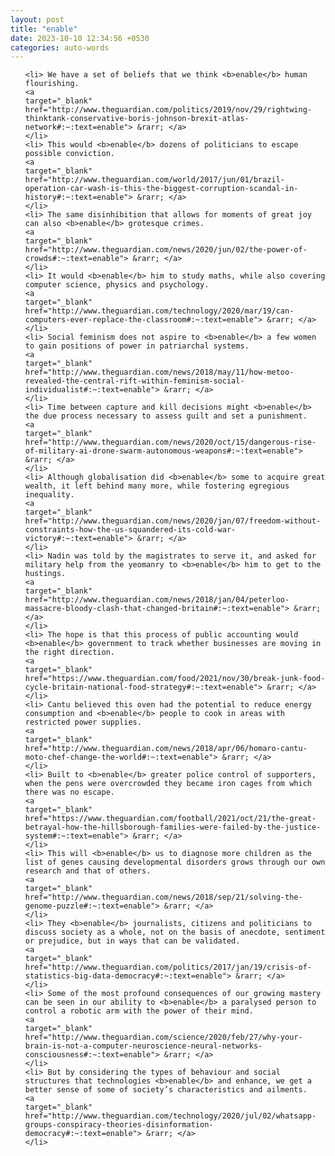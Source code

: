 ```yaml
---
layout: post
title: "enable"
date: 2023-10-10 12:34:56 +0530
categories: auto-words
---
```

<ol>

    <li> We have a set of beliefs that we think <b>enable</b> human flourishing.
    <a 
    target="_blank" 
    href="http://www.theguardian.com/politics/2019/nov/29/rightwing-thinktank-conservative-boris-johnson-brexit-atlas-network#:~:text=enable"> &rarr; </a>
    </li>
    <li> This would <b>enable</b> dozens of politicians to escape possible conviction.
    <a 
    target="_blank" 
    href="http://www.theguardian.com/world/2017/jun/01/brazil-operation-car-wash-is-this-the-biggest-corruption-scandal-in-history#:~:text=enable"> &rarr; </a>
    </li>
    <li> The same disinhibition that allows for moments of great joy can also <b>enable</b> grotesque crimes.
    <a 
    target="_blank" 
    href="http://www.theguardian.com/news/2020/jun/02/the-power-of-crowds#:~:text=enable"> &rarr; </a>
    </li>
    <li> It would <b>enable</b> him to study maths, while also covering computer science, physics and psychology.
    <a 
    target="_blank" 
    href="http://www.theguardian.com/technology/2020/mar/19/can-computers-ever-replace-the-classroom#:~:text=enable"> &rarr; </a>
    </li>
    <li> Social feminism does not aspire to <b>enable</b> a few women to gain positions of power in patriarchal systems.
    <a 
    target="_blank" 
    href="http://www.theguardian.com/news/2018/may/11/how-metoo-revealed-the-central-rift-within-feminism-social-individualist#:~:text=enable"> &rarr; </a>
    </li>
    <li> Time between capture and kill decisions might <b>enable</b> the due process necessary to assess guilt and set a punishment.
    <a 
    target="_blank" 
    href="http://www.theguardian.com/news/2020/oct/15/dangerous-rise-of-military-ai-drone-swarm-autonomous-weapons#:~:text=enable"> &rarr; </a>
    </li>
    <li> Although globalisation did <b>enable</b> some to acquire great wealth, it left behind many more, while fostering egregious inequality.
    <a 
    target="_blank" 
    href="http://www.theguardian.com/news/2020/jan/07/freedom-without-constraints-how-the-us-squandered-its-cold-war-victory#:~:text=enable"> &rarr; </a>
    </li>
    <li> Nadin was told by the magistrates to serve it, and asked for military help from the yeomanry to <b>enable</b> him to get to the hustings.
    <a 
    target="_blank" 
    href="http://www.theguardian.com/news/2018/jan/04/peterloo-massacre-bloody-clash-that-changed-britain#:~:text=enable"> &rarr; </a>
    </li>
    <li> The hope is that this process of public accounting would <b>enable</b> government to track whether businesses are moving in the right direction.
    <a 
    target="_blank" 
    href="https://www.theguardian.com/food/2021/nov/30/break-junk-food-cycle-britain-national-food-strategy#:~:text=enable"> &rarr; </a>
    </li>
    <li> Cantu believed this oven had the potential to reduce energy consumption and <b>enable</b> people to cook in areas with restricted power supplies.
    <a 
    target="_blank" 
    href="http://www.theguardian.com/news/2018/apr/06/homaro-cantu-moto-chef-change-the-world#:~:text=enable"> &rarr; </a>
    </li>
    <li> Built to <b>enable</b> greater police control of supporters, when the pens were overcrowded they became iron cages from which there was no escape.
    <a 
    target="_blank" 
    href="https://www.theguardian.com/football/2021/oct/21/the-great-betrayal-how-the-hillsborough-families-were-failed-by-the-justice-system#:~:text=enable"> &rarr; </a>
    </li>
    <li> This will <b>enable</b> us to diagnose more children as the list of genes causing developmental disorders grows through our own research and that of others.
    <a 
    target="_blank" 
    href="http://www.theguardian.com/news/2018/sep/21/solving-the-genome-puzzle#:~:text=enable"> &rarr; </a>
    </li>
    <li> They <b>enable</b> journalists, citizens and politicians to discuss society as a whole, not on the basis of anecdote, sentiment or prejudice, but in ways that can be validated.
    <a 
    target="_blank" 
    href="http://www.theguardian.com/politics/2017/jan/19/crisis-of-statistics-big-data-democracy#:~:text=enable"> &rarr; </a>
    </li>
    <li> Some of the most profound consequences of our growing mastery can be seen in our ability to <b>enable</b> a paralysed person to control a robotic arm with the power of their mind.
    <a 
    target="_blank" 
    href="http://www.theguardian.com/science/2020/feb/27/why-your-brain-is-not-a-computer-neuroscience-neural-networks-consciousness#:~:text=enable"> &rarr; </a>
    </li>
    <li> But by considering the types of behaviour and social structures that technologies <b>enable</b> and enhance, we get a better sense of some of society’s characteristics and ailments.
    <a 
    target="_blank" 
    href="http://www.theguardian.com/technology/2020/jul/02/whatsapp-groups-conspiracy-theories-disinformation-democracy#:~:text=enable"> &rarr; </a>
    </li>